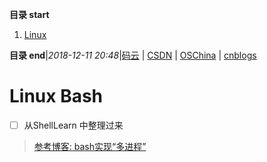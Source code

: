 **目录 start**

1. [Linux](#linux)

**目录 end**|_2018-12-11 20:48_|[码云](https://gitee.com/gin9) | [CSDN](http://blog.csdn.net/kcp606) | [OSChina](https://my.oschina.net/kcp1104) | [cnblogs](http://www.cnblogs.com/kuangcp)
# Linux Bash

- [ ] 从ShellLearn 中整理过来

> [参考博客: bash实现“多进程”](http://www.cnitblog.com/sysop/archive/2008/11/03/50974.aspx)

